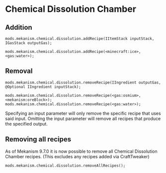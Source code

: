 
# Chemical Dissolution Chamber
Addition
------
```
mods.mekanism.chemical.dissolution.addRecipe(IItemStack inputStack, IGasStack outputGas);

mods.mekanism.chemical.dissolution.addRecipe(<minecraft:ice>, <gas:water>);
```

Removal
------
```
mods.mekanism.chemical.dissolution.removeRecipe(IIngredient outputGas, @Optional IIngredient inputStack);

mods.mekanism.chemical.dissolution.removeRecipe(<gas:osmium>, <mekanism:oreBlock>);
mods.mekanism.chemical.dissolution.removeRecipe(<gas:water>);
```
Specifying an input parameter will only remove the specific recipe that uses said input. Omitting the input parameter will remove all recipes that produce the specified output.

Removing all recipes
------
As of Mekanism 9.7.0 it is now possible to remove all Chemical Dissolution Chamber recipes. (This excludes any recipes added via CraftTweaker)
```
mods.mekanism.chemical.dissolution.removeAllRecipes();
```